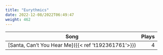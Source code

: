 ```yaml
---
title: "Eurythmics"
date: 2022-12-08/2022T06:49:47
weight: 462
---
```




 Song | Plays 
----- | -----:
[Santa, Can’t You Hear Me]({{< ref 't192361761'>}}) | 4
